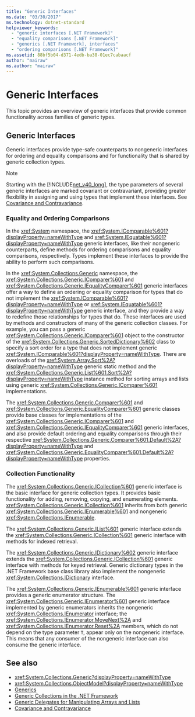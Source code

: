 ```yaml
---
title: "Generic Interfaces"
ms.date: "03/30/2017"
ms.technology: dotnet-standard
helpviewer_keywords: 
  - "generic interfaces [.NET Framework]"
  - "equality comparisons [.NET Framework]"
  - "generics [.NET Framework], interfaces"
  - "ordering comparisons [.NET Framework]"
ms.assetid: 88bf5b04-d371-4edb-ba38-01ec7cabaacf
author: "mairaw"
ms.author: "mairaw"
---
```

# Generic Interfaces
This topic provides an overview of generic interfaces that provide common functionality across families of generic types.  
  
## Generic Interfaces  
 Generic interfaces provide type-safe counterparts to nongeneric interfaces for ordering and equality comparisons and for functionality that is shared by generic collection types.  
  
> [!NOTE]
>  Starting with the [!INCLUDE[net_v40_long](../../../includes/net-v40-long-md.md)], the type parameters of several generic interfaces are marked covariant or contravariant, providing greater flexibility in assigning and using types that implement these interfaces. See [Covariance and Contravariance](../../../docs/standard/generics/covariance-and-contravariance.md).  
  
### Equality and Ordering Comparisons  
 In the <xref:System> namespace, the <xref:System.IComparable%601?displayProperty=nameWithType> and <xref:System.IEquatable%601?displayProperty=nameWithType> generic interfaces, like their nongeneric counterparts, define methods for ordering comparisons and equality comparisons, respectively. Types implement these interfaces to provide the ability to perform such comparisons.  
  
 In the <xref:System.Collections.Generic> namespace, the <xref:System.Collections.Generic.IComparer%601> and <xref:System.Collections.Generic.IEqualityComparer%601> generic interfaces offer a way to define an ordering or equality comparison for types that do not implement the <xref:System.IComparable%601?displayProperty=nameWithType> or <xref:System.IEquatable%601?displayProperty=nameWithType> generic interface, and they provide a way to redefine those relationships for types that do. These interfaces are used by methods and constructors of many of the generic collection classes. For example, you can pass a generic <xref:System.Collections.Generic.IComparer%601> object to the constructor of the <xref:System.Collections.Generic.SortedDictionary%602> class to specify a sort order for a type that does not implement generic <xref:System.IComparable%601?displayProperty=nameWithType>. There are overloads of the <xref:System.Array.Sort%2A?displayProperty=nameWithType> generic static method and the <xref:System.Collections.Generic.List%601.Sort%2A?displayProperty=nameWithType> instance method for sorting arrays and lists using generic <xref:System.Collections.Generic.IComparer%601> implementations.  
  
 The <xref:System.Collections.Generic.Comparer%601> and <xref:System.Collections.Generic.EqualityComparer%601> generic classes provide base classes for implementations of the <xref:System.Collections.Generic.IComparer%601> and <xref:System.Collections.Generic.IEqualityComparer%601> generic interfaces, and also provide default ordering and equality comparisons through their respective <xref:System.Collections.Generic.Comparer%601.Default%2A?displayProperty=nameWithType> and <xref:System.Collections.Generic.EqualityComparer%601.Default%2A?displayProperty=nameWithType> properties.  
  
### Collection Functionality  
 The <xref:System.Collections.Generic.ICollection%601> generic interface is the basic interface for generic collection types. It provides basic functionality for adding, removing, copying, and enumerating elements. <xref:System.Collections.Generic.ICollection%601> inherits from both generic <xref:System.Collections.Generic.IEnumerable%601> and nongeneric <xref:System.Collections.IEnumerable>.  
  
 The <xref:System.Collections.Generic.IList%601> generic interface extends the <xref:System.Collections.Generic.ICollection%601> generic interface with methods for indexed retrieval.  
  
 The <xref:System.Collections.Generic.IDictionary%602> generic interface extends the <xref:System.Collections.Generic.ICollection%601> generic interface with methods for keyed retrieval. Generic dictionary types in the .NET Framework base class library also implement the nongeneric <xref:System.Collections.IDictionary> interface.  
  
 The <xref:System.Collections.Generic.IEnumerable%601> generic interface provides a generic enumerator structure. The <xref:System.Collections.Generic.IEnumerator%601> generic interface implemented by generic enumerators inherits the nongeneric <xref:System.Collections.IEnumerator> interface; the <xref:System.Collections.IEnumerator.MoveNext%2A> and <xref:System.Collections.IEnumerator.Reset%2A> members, which do not depend on the type parameter `T`, appear only on the nongeneric interface. This means that any consumer of the nongeneric interface can also consume the generic interface.  
  
## See also

- <xref:System.Collections.Generic?displayProperty=nameWithType>  
- <xref:System.Collections.ObjectModel?displayProperty=nameWithType>  
- [Generics](../../../docs/standard/generics/index.md)  
- [Generic Collections in the .NET Framework](../../../docs/standard/generics/collections.md)  
- [Generic Delegates for Manipulating Arrays and Lists](../../../docs/standard/generics/delegates-for-manipulating-arrays-and-lists.md)  
- [Covariance and Contravariance](../../../docs/standard/generics/covariance-and-contravariance.md)
